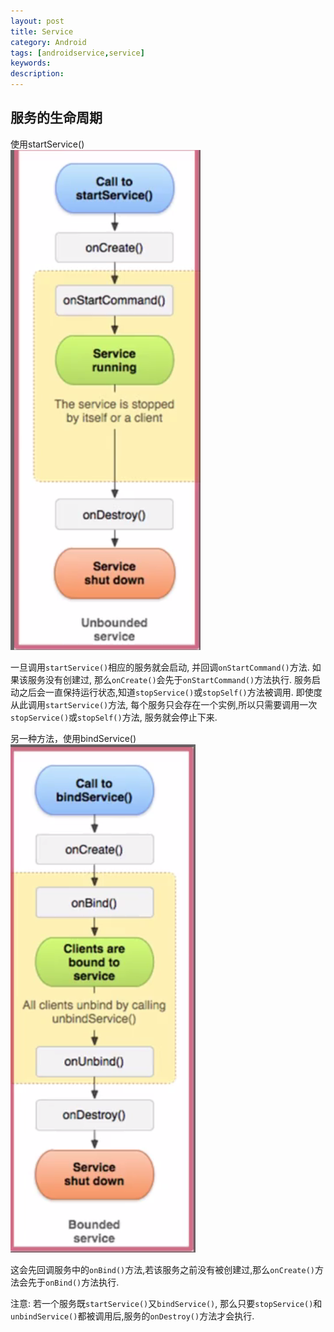 ```yaml
---
layout: post
title: Service
category: Android
tags: [androidservice,service]
keywords:
description:
---
```


## 服务的生命周期
使用startService()<br>
![](assets/img/posts/servicelifecycle.png)

一旦调用`startService()`相应的服务就会启动, 并回调`onStartCommand()`方法. 如果该服务没有创建过, 那么`onCreate()`会先于`onStartCommand()`方法执行. 服务启动之后会一直保持运行状态,知道`stopService()`或`stopSelf()`方法被调用. 即使度从此调用`startService()`方法, 每个服务只会存在一个实例,所以只需要调用一次`stopService()`或`stopSelf()`方法, 服务就会停止下来.


另一种方法，使用bindService()<br>
![](assets/img/posts/servicelifecycle2.png)

这会先回调服务中的`onBind()`方法,若该服务之前没有被创建过,那么`onCreate()`方法会先于`onBind()`方法执行.


注意: 若一个服务既`startService()`又`bindService()`, 那么只要`stopService()`和`unbindService()`都被调用后,服务的`onDestroy()`方法才会执行.

